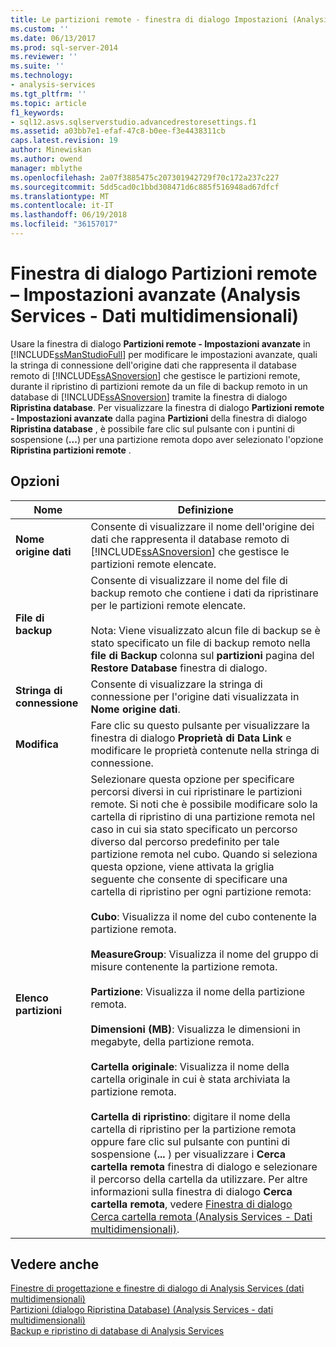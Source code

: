 ```yaml
---
title: Le partizioni remote - finestra di dialogo Impostazioni (Analysis Services - dati multidimensionali) avanzate | Documenti Microsoft
ms.custom: ''
ms.date: 06/13/2017
ms.prod: sql-server-2014
ms.reviewer: ''
ms.suite: ''
ms.technology:
- analysis-services
ms.tgt_pltfrm: ''
ms.topic: article
f1_keywords:
- sql12.asvs.sqlserverstudio.advancedrestoresettings.f1
ms.assetid: a03bb7e1-efaf-47c8-b0ee-f3e4438311cb
caps.latest.revision: 19
author: Minewiskan
ms.author: owend
manager: mblythe
ms.openlocfilehash: 2a07f3885475c207301942729f70c172a237c227
ms.sourcegitcommit: 5dd5cad0c1bbd308471d6c885f516948ad67dfcf
ms.translationtype: MT
ms.contentlocale: it-IT
ms.lasthandoff: 06/19/2018
ms.locfileid: "36157017"
---
```

# <a name="remote-partitions---advanced-settings-dialog-box-analysis-services---multidimensional-data"></a>Finestra di dialogo Partizioni remote – Impostazioni avanzate (Analysis Services - Dati multidimensionali)
  Usare la finestra di dialogo **Partizioni remote - Impostazioni avanzate** in [!INCLUDE[ssManStudioFull](../includes/ssmanstudiofull-md.md)] per modificare le impostazioni avanzate, quali la stringa di connessione dell'origine dati che rappresenta il database remoto di [!INCLUDE[ssASnoversion](../includes/ssasnoversion-md.md)] che gestisce le partizioni remote, durante il ripristino di partizioni remote da un file di backup remoto in un database di [!INCLUDE[ssASnoversion](../includes/ssasnoversion-md.md)] tramite la finestra di dialogo **Ripristina database**. Per visualizzare la finestra di dialogo **Partizioni remote - Impostazioni avanzate** dalla pagina **Partizioni** della finestra di dialogo **Ripristina database** , è possibile fare clic sul pulsante con i puntini di sospensione (**...**) per una partizione remota dopo aver selezionato l'opzione **Ripristina partizioni remote** .  
  
## <a name="options"></a>Opzioni  
  
|Nome|Definizione|  
|----------|----------------|  
|**Nome origine dati**|Consente di visualizzare il nome dell'origine dei dati che rappresenta il database remoto di [!INCLUDE[ssASnoversion](../includes/ssasnoversion-md.md)] che gestisce le partizioni remote elencate.|  
|**File di backup**|Consente di visualizzare il nome del file di backup remoto che contiene i dati da ripristinare per le partizioni remote elencate.<br /><br /> Nota: Viene visualizzato alcun file di backup se è stato specificato un file di backup remoto nella **file di Backup** colonna sul **partizioni** pagina del **Restore Database** finestra di dialogo.|  
|**Stringa di connessione**|Consente di visualizzare la stringa di connessione per l'origine dati visualizzata in **Nome origine dati**.|  
|**Modifica**|Fare clic su questo pulsante per visualizzare la finestra di dialogo **Proprietà di Data Link** e modificare le proprietà contenute nella stringa di connessione.|  
|**Elenco partizioni**|Selezionare questa opzione per specificare percorsi diversi in cui ripristinare le partizioni remote. Si noti che è possibile modificare solo la cartella di ripristino di una partizione remota nel caso in cui sia stato specificato un percorso diverso dal percorso predefinito per tale partizione remota nel cubo. Quando si seleziona questa opzione, viene attivata la griglia seguente che consente di specificare una cartella di ripristino per ogni partizione remota:<br /><br /> **Cubo**: Visualizza il nome del cubo contenente la partizione remota.<br /><br /> **MeasureGroup**: Visualizza il nome del gruppo di misure contenente la partizione remota.<br /><br /> **Partizione**: Visualizza il nome della partizione remota.<br /><br /> **Dimensioni (MB)**: Visualizza le dimensioni in megabyte, della partizione remota.<br /><br /> **Cartella originale**: Visualizza il nome della cartella originale in cui è stata archiviata la partizione remota.<br /><br /> **Cartella di ripristino**: digitare il nome della cartella di ripristino per la partizione remota oppure fare clic sul pulsante con puntini di sospensione (**...** ) per visualizzare i **Cerca cartella remota** finestra di dialogo e selezionare il percorso della cartella da utilizzare. Per altre informazioni sulla finestra di dialogo **Cerca cartella remota**, vedere [Finestra di dialogo Cerca cartella remota &#40;Analysis Services - Dati multidimensionali&#41;](browse-for-remote-folder-dialog-box-analysis-services-multidimensional-data.md).|  
  
## <a name="see-also"></a>Vedere anche  
 [Finestre di progettazione e finestre di dialogo di Analysis Services &#40;dati multidimensionali&#41;](analysis-services-designers-and-dialog-boxes-multidimensional-data.md)   
 [Partizioni &#40;dialogo Ripristina Database&#41; &#40;Analysis Services - dati multidimensionali&#41;](partitions-restore-database-dialog-box-analysis-services-multidimensional-data.md)   
 [Backup e ripristino di database di Analysis Services](multidimensional-models/backup-and-restore-of-analysis-services-databases.md)  
  
  